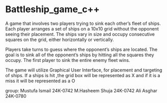 # Battleship_game_c++


A game that involves two players trying to sink each other’s fleet of ships. Each player arranges a set of ships on a 10x10 grid without the opponent seeing their placement. The ships vary in size and occupy consecutive squares on the grid, either horizontally or vertically.

Players take turns to guess where the opponent’s ships are located. The goal is to sink all of the opponent’s ships by hitting all the squares they occupy. The first player to sink the entire enemy fleet wins.

The game will utilize Graphical User Interface, for placement and targeting of ships. If a ships is hit ,the grid box will be represented as X and if it is a miss it will be represented as a O

group:
Mustufa Ismail 24K-0742
M.Hasheem Shuja 24K-0742
Ali Asghar 24K-0780

